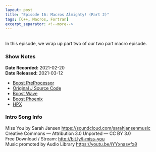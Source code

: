 ```yaml
---
layout: post
title: "Episode 16: Macros Almighty! (Part 2)"
tags: [C++, Macros, Fortran]
excerpt_separator: <!--more-->
---
```


<div id="buzzsprout-player-8128116"></div>
<script src="https://www.buzzsprout.com/1501960/8128116-episode-16-macros-almighty-part-2.js?container_id=buzzsprout-player-8128116&player=small" type="text/javascript" charset="utf-8"></script>

<br>In this episode, we wrap up part two of our two part macro episode.

<!--more-->

### Show Notes

**Date Recorded:** 2021-02-20 <br>
**Date Released:** 2021-03-12

* [Boost PreProcessor](https://www.boost.org/doc/libs/1_75_0/libs/preprocessor/doc/index.html)
* [Original J Source Code](https://github.com/jsoftware/jsource)
* [Boost Wave](https://www.boost.org/doc/libs/1_75_0/libs/wave/)
* [Boost Phoenix](https://www.boost.org/doc/libs/1_75_0/libs/phoenix/doc/html/index.html)
* [HPX](https://github.com/STEllAR-GROUP/hpx)

### Intro Song Info

Miss You by Sarah Jansen https://soundcloud.com/sarahjansenmusic<br>
Creative Commons — Attribution 3.0 Unported — CC BY 3.0<br>
Free Download / Stream: http://bit.ly/l-miss-you<br>
Music promoted by Audio Library https://youtu.be/iYYxnasvfx8<br>
